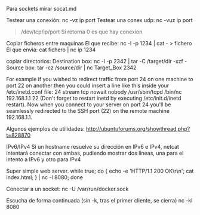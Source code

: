 Para sockets mirar socat.md

Testear una conexión: nc -vz ip port
Testear una conex udp: nc -vuz ip port
>/dev/tcp/ip/port
  Si retorna 0 es que hay conexion

Copiar ficheros entre maquinas
El que recibe: nc -l -p 1234 | cat - > fichero
El que envia: cat fichero | nc ip 1234


copiar directorios:
Destination box: nc -l -p 2342 | tar -C /target/dir -xzf -
Source box: tar -cz /source/dir | nc Target_Box 2342


For example if you wished to redirect traffic from port 24 on one machine to port 22 on another then you could insert a line like this inside your /etc/inetd.conf file:
24		stream 	tcp	nowait	nobody	/usr/sbin/tcpd /bin/nc 192.168.1.1 22
(Don't forget to restart inetd by executing /etc/init.d/inetd restart).
Now when you connect to your server on port 24 you'll be seamlessly redirected to the SSH port (22) on the remote machine 192.168.1.1.


Algunos ejemplos de utilidades: http://ubuntuforums.org/showthread.php?t=828870


IPv6/IPv4
Si un hostname resuelve su dirección en IPv6 e IPv4, netcat intentará conectar con ambas, pudiendo mostrar dos líneas, una para el intento a IPv6 y otro para IPv4


Super simple web server.
while true; do { echo -e 'HTTP/1.1 200 OK\r\n'; cat index.html; } | nc -l 8080; done


Conectar a un socket:
nc -U /var/run/docker.sock

Escucha de forma continuada (sin -k, tras el primer cliente, se cierra)
nc -kl 8080
